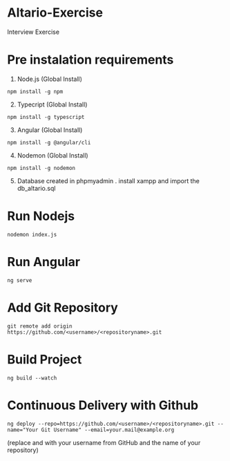 # Altario-Exercise
 Interview Exercise



# Pre instalation requirements

1. Node.js (Global Install)
```
npm install -g npm

```
2. Typecript (Global Install)
```
npm install -g typescript

```
3. Angular (Global Install)
```
npm install -g @angular/cli

```
4. Nodemon (Global Install)
```
npm install -g nodemon

```
5. Database created in phpmyadmin
. install xampp and import the db_altario.sql

# Run Nodejs
```
nodemon index.js

```

# Run Angular
```
ng serve

```

# Add Git Repository
```
git remote add origin https://github.com/<username>/<repositoryname>.git

```
# Build Project
```
ng build --watch

```
# Continuous Delivery with Github
```
ng deploy --repo=https://github.com/<username>/<repositoryname>.git --name="Your Git Username" --email=your.mail@example.org

```
(replace <username> and <repositoryname> with your username from GitHub and the name of your repository)





